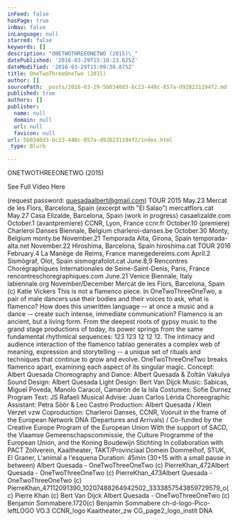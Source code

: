 ```yaml
---
inFeed: false
hasPage: true
inNav: false
inLanguage: null
starred: false
keywords: []
description: "ONETWOTHREEONETWO (2015)\_"
datePublished: '2016-03-29T15:10:23.625Z'
dateModified: '2016-03-29T15:09:38.875Z'
title: OneTwoThreeOneTwo (2015)
author: []
sourcePath: _posts/2016-03-29-5b0340d3-bc23-448c-857a-d920231194f2.md
published: true
authors: []
publisher:
  name: null
  domain: null
  url: null
  favicon: null
url: 5b0340d3-bc23-448c-857a-d920231194f2/index.html
_type: Blurb

---
```

ONETWOTHREEONETWO (2015) 

See Full Video Here

(request password: quesadaalbert@gmail.com)
TOUR 2015 
May.23 Mercat de les Flors, Barcelona, Spain (excerpt with "El Salao") mercatflors.cat
May.27 Casa Elizalde, Barcelona, Spain (work in progress) casaelizalde.com
October.1 (avantpremiere) CCNR, Lyon, France ccnr.fr
October.10 (premiere) Charleroi Danses Biennale, Belgium charleroi-danses.be
October.30 Monty, Belgium monty.be
November.21 Temporada Alta, Girona, Spain temporada-alta.net
November.22 Hiroshima, Barcelona, Spain hiroshima.cat
TOUR 2016 
February.4 La Manège de Reims, France manegedereims.com
April.2 Sismògraf, Olot, Spain sismografolot.cat
June.8,9 Rencontres Chorégraphiques Internationales de Seine-Saint-Denis, Paris, France rencontreschoregraphiques.com
June.21 Venice Biennale, Italy labiennale.org
November/December Mercat de les Flors, Barcelona, Spain 
(c) Katie Vickers
This is not a flamenco piece.
In OneTwoThreeOneTwo, a pair of male dancers use their bodies and their voices to ask, what is flamenco? How does this unwritten language -- at once a music and a dance -- create such intense, immediate communication?
Flamenco is an ancient, but a living form. From the deepest roots of gypsy music to the grand stage productions of today, its power springs from the same fundamental rhythmical sequences: 1​2​3 12​3 1​2​ 1​2​ 1​2\. The intimacy and audience interaction of the flamenco tablao generates a complex web of meaning, expression and storytelling -- a unique set of rituals and techniques that continue to grow and evolve.
OneTwoThreeOneTwo breaks flamenco apart, examining each aspect of its singular magic.
Concept: Albert Quesada
Choreography and Dance: Albert Quesada & Zoltán Vakulya
Sound Design: Albert Quesada
Light Design: Bert Van Dijck
Music: Sabicas, Miguel Poveda, Manolo Caracol, Camarón de la Isla
Costumes: Sofie Durnez
Program Text: JS Rafaeli
Musical Advise: Juan Carlos Lérida
Choreographic Assistant: Petra Söör & Leo Castro
Production: Albert Quesada / Klein Verzet vzw
Coproduction: Charleroi Danses, CCNR, Vooruit in the frame of the European Network DNA (Departures and Arrivals) / Co-funded by the Creative Europe Program of the European Union
With the support of SACD, the Vlaamse Gemeenschapscommissie, the Culture Programme of the European Union, and the Koning Boudewijn Stichting
In collaboration with PACT Zollverein, Kaaitheater, TAKT/Provinciaal Domein Dommelhof, STUK, El Graner, L'animal a l'esquena
Duration: 45min (30+15 with a small pause in between)
Albert Quesada - OneTwoThreeOneTwo (c) PierreKhan\_472Albert Quesada - OneTwoThreeOneTwo (c) PierreKhan\_473Albert Quesada - OneTwoThreeOneTwo (c) PierreKhan\_47112091390\_10207488264942502\_3333857543859729579\_o(c) Pierre Khan (c) Bert Van Dijck
Albert Quesada - OneTwoThreeOneTwo (c) Benjamin Sommabere.1720(c) Benjamin Sommabere
ch-d-logo-Pico-leftLOGO VO.3
CCNR\_logo
Kaaitheater\_zw
CG\_page2\_logo\_instit
DNA